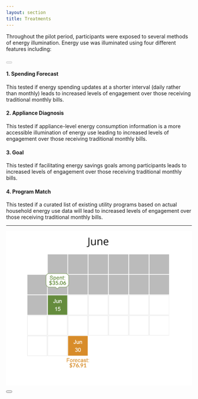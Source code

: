 ```yaml
---
layout: section
title: Treatments
---
```


<p>Throughout the pilot period, participants were exposed to several methods of energy illumination. Energy use was illuminated using four different features including:</p>

<!-- Try carousel from scratch --> 
<div class="featureCarousel">
	<div class="row">
		<div class="col-xs-1">
			<button type="button" id="prevFeature" class="btn" disabled="true"><i class="fa fa-chevron-left"></i></button>
		</div>
		<div class="col-xs-10">
			<div id="spendingDescription" class="featureDescriptions">
				<h4>1. Spending Forecast</h4>
				<p>This tested if energy spending updates at a shorter interval (daily rather than monthly) leads to increased levels of engagement over those receiving traditional monthly bills.</p>
			</div>
			<div id="applianceDescription" class="featureDescriptions hidden">
				<h4>2. Appliance Diagnosis</h4>
				<p>This tested if appliance-level energy consumption information is a more accessible illumination of energy use leading to increased levels of engagement over those receiving traditional monthly bills.</p>
			</div>
			<div id="goalDescription" class="featureDescriptions hidden">
				<h4>3. Goal</h4>
				<p>This tested if facilitating energy savings goals among participants leads to increased levels of engagement over those receiving traditional monthly bills.</p>
			</div>
			<div id="programDescription" class="featureDescriptions hidden">
				<h4>4. Program Match</h4>
				<p>This tested if a curated list of existing utility programs based on actual household energy use data will lead to increased levels of engagement over those receiving traditional monthly bills.</p>
			</div>
			<hr>
			<img id="featureImg" src="img/spending-forecast.jpg" class="img-responsive">
		</div>
		<div class="col-xs-1">
			<button type="button" id="nextFeature" class="btn"><i class="fa fa-chevron-right"></i></button>
		</div>
	</div>	
</div>
